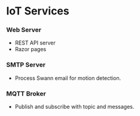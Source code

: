 # IoT Services

### Web Server
* REST API server
* Razor pages

### SMTP Server
* Process Swann email for motion detection.

### MQTT Broker
* Publish and subscribe with topic and messages.